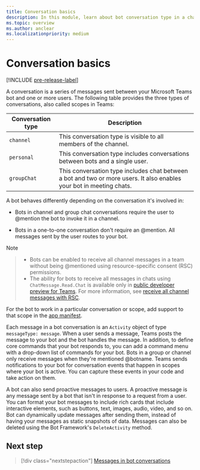 ```yaml
---
title: Conversation basics
description: In this module, learn about bot conversation type in a channel, personal chat, and a group chat scopes in Microsoft Teams.
ms.topic: overview
ms.author: anclear
ms.localizationpriority: medium
---
```


# Conversation basics

[!INCLUDE [pre-release-label](~/includes/v4-to-v3-pointer-bots.md)]

A conversation is a series of messages sent between your Microsoft Teams bot and one or more users. The following table provides the three types of conversations, also called scopes in Teams:

| Conversation type | Description |
| ------- | ----------- |
| `channel` | This conversation type is visible to all members of the channel. |
| `personal` | This conversation type includes conversations between bots and a single user. |
| `groupChat` | This conversation type includes chat between a bot and two or more users. It also enables your bot in meeting chats. |

A bot behaves differently depending on the conversation it's involved in:

* Bots in channel and group chat conversations require the user to @mention the bot to invoke it in a channel.

* Bots in a one-to-one conversation don't require an @mention. All messages sent by the user routes to your bot.

> [!NOTE]

> * Bots can be enabled to receive all channel messages in a team without being @mentioned using resource-specific consent (RSC) permissions.
> * The ability for bots to receive all messages in chats using `ChatMessage.Read.Chat` is available only in [public developer preview for Teams](../../../resources/dev-preview/developer-preview-intro.md). For more information, see [receive all channel messages with RSC](channel-messages-with-rsc.md).

For the bot to work in a particular conversation or scope, add support to that scope in the [app manifest](~/resources/schema/manifest-schema.md).

Each message in a bot conversation is an `Activity` object of type `messageType: message`. When a user sends a message, Teams posts the message to your bot and the bot handles the message. In addition, to define core commands that your bot responds to, you can add a command menu with a drop-down list of commands for your bot. Bots in a group or channel only receive messages when they're mentioned @botname. Teams sends notifications to your bot for conversation events that happen in scopes where your bot is active. You can capture these events in your code and take action on them.

A bot can also send proactive messages to users. A proactive message is any message sent by a bot that isn't in response to a request from a user. You can format your bot messages to include rich cards that include interactive elements, such as buttons, text, images, audio, video, and so on. Bot can dynamically update messages after sending them, instead of having your messages as static snapshots of data. Messages can also be deleted using the Bot Framework's `DeleteActivity` method.

## Next step

> [!div class="nextstepaction"]
> [Messages in bot conversations](~/bots/how-to/conversations/conversation-messages.md)
